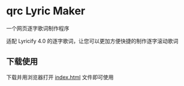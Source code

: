 # qrc Lyric Maker
一个网页逐字歌词制作程序

适配 Lyricify 4.0 的逐字歌词，让您可以更加方便快捷的制作逐字滚动歌词

## 下载使用

下载并用浏览器打开 [index.html](https://github.com/BPTPW/qrc-Lyric-Maker/blob/main/index.html) 文件即可使用

